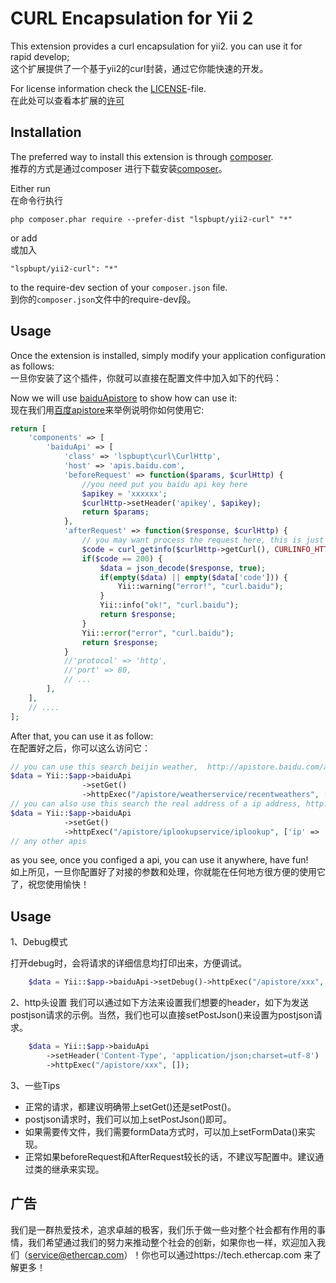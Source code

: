 CURL Encapsulation for Yii 2
========================

This extension provides a curl encapsulation for yii2. you can use it for rapid develop;  
这个扩展提供了一个基于yii2的curl封装，通过它你能快速的开发。  

For license information check the [LICENSE](LICENSE.md)-file.  
在此处可以查看本扩展的[许可](LICENSE.md)  


Installation
------------

The preferred way to install this extension is through [composer](http://getcomposer.org/download/).  
推荐的方式是通过composer 进行下载安装[composer](http://getcomposer.org/download/)。  

Either run  
在命令行执行  
```
php composer.phar require --prefer-dist "lspbupt/yii2-curl" "*"
```

or add  
或加入  

```
"lspbupt/yii2-curl": "*"
```

to the require-dev section of your `composer.json` file.  
到你的`composer.json`文件中的require-dev段。  

Usage
-----

Once the extension is installed, simply modify your application configuration as follows:  
一旦你安装了这个插件，你就可以直接在配置文件中加入如下的代码：  

Now we will use [baiduApistore](http://apistore.baidu.com) to show how can use it:  
现在我们用[百度apistore](http://apistore.baidu.com)来举例说明你如何使用它:  

```php
return [
    'components' => [
        'baiduApi' => [
            'class' => 'lspbupt\curl\CurlHttp',
            'host' => 'apis.baidu.com',
            'beforeRequest' => function($params, $curlHttp) {
                //you need put you baidu api key here
                $apikey = 'xxxxxx';
                $curlHttp->setHeader('apikey', $apikey);
                return $params;
            },
            'afterRequest' => function($response, $curlHttp) {
                // you may want process the request here, this is just a example
                $code = curl_getinfo($curlHttp->getCurl(), CURLINFO_HTTP_CODE);
                if($code == 200) {
                    $data = json_decode($response, true);
                    if(empty($data) || empty($data['code'])) {
                        Yii::warning("error!", "curl.baidu");
                    }
                    Yii::info("ok!", "curl.baidu");
                    return $response;
                }
                Yii::error("error", "curl.baidu");
                return $response;
            }
            //'protocol' => 'http',
            //'port' => 80,
            // ...
        ],
    ],   
    // .... 
];
```

After that, you can use it as follow:  
在配置好之后，你可以这么访问它： 
```php
// you can use this search beijin weather,  http://apistore.baidu.com/apiworks/servicedetail/112.html
$data = Yii::$app->baiduApi
                ->setGet()
                ->httpExec("/apistore/weatherservice/recentweathers", ['cityname' => '北京', 'cityid' => '101010100']);
// you can also use this search the real address of a ip address, http://apistore.baidu.com/apiworks/servicedetail/114.html
$data = Yii::$app->baiduApi
            ->setGet()
            ->httpExec("/apistore/iplookupservice/iplookup", ['ip' => '117.89.35.58']);
// any other apis
```

as you see, once you configed a api, you can use it anywhere, have fun!  
如上所见，一旦你配置好了对接的参数和处理，你就能在任何地方很方便的使用它了，祝您使用愉快！

Usage
-----
1、Debug模式

打开debug时，会将请求的详细信息均打印出来，方便调试。

```php
    $data = Yii::$app->baiduApi->setDebug()->httpExec("/apistore/xxx", []);
```

2、http头设置
我们可以通过如下方法来设置我们想要的header，如下为发送postjson请求的示例。当然，我们也可以直接setPostJson()来设置为postjson请求。

```php
    $data = Yii::$app->baiduApi
        ->setHeader('Content-Type', 'application/json;charset=utf-8')
        ->httpExec("/apistore/xxx", []);
```

3、一些Tips

- 正常的请求，都建议明确带上setGet()还是setPost()。
- postjson请求时，我们可以加上setPostJson()即可。
- 如果需要传文件，我们需要formData方式时，可以加上setFormData()来实现。
- 正常如果beforeRequest和AfterRequest较长的话，不建议写配置中。建议通过类的继承来实现。

广告
--------------

我们是一群热爱技术，追求卓越的极客，我们乐于做一些对整个社会都有作用的事情，我们希望通过我们的努力来推动整个社会的创新，如果你也一样，欢迎加入我们（service@ethercap.com）！你也可以通过https://tech.ethercap.com 来了解更多！
